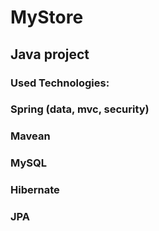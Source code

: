 # MyStore
## Java project
### Used Technologies: 
### Spring (data, mvc, security)
### Mavean
### MySQL
### Hibernate
### JPA
